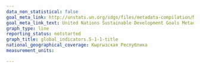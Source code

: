 ```yaml
---
data_non_statistical: false
goal_meta_link: http://unstats.un.org/sdgs/files/metadata-compilation/Metadata-Goal-5.pdf
goal_meta_link_text: United Nations Sustainable Development Goals Metadata (pdf 634kB)
graph_type: line
reporting_status: notstarted
graph_title: global_indicators.5-1-1-title
national_geographical_coverage: Кыргызская Республика
measurement_units: 

---
```

